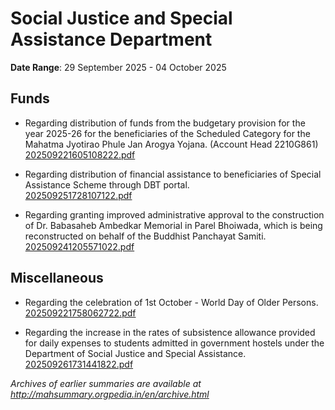 # Social Justice and Special Assistance Department

**Date Range**: 29 September 2025 - 04 October 2025


## Funds
- Regarding distribution of funds from the budgetary provision for the year 2025-26 for the beneficiaries of the Scheduled Category for the Mahatma Jyotirao Phule Jan Arogya Yojana. (Account Head 2210G861)\
  [202509221605108222.pdf](https://gr.maharashtra.gov.in/Site/Upload/Government%20Resolutions/English/202509221605108222.pdf)

- Regarding distribution of financial assistance to beneficiaries of Special Assistance Scheme through DBT portal.\
  [202509251728107122.pdf](https://gr.maharashtra.gov.in/Site/Upload/Government%20Resolutions/English/202509251728107122.pdf)

- Regarding granting improved administrative approval to the construction of Dr. Babasaheb Ambedkar Memorial in Parel Bhoiwada, which is being reconstructed on behalf of the Buddhist Panchayat Samiti.\
  [202509241205571022.pdf](https://gr.maharashtra.gov.in/Site/Upload/Government%20Resolutions/English/202509241205571022....pdf)

## Miscellaneous
- Regarding the celebration of 1st October  - World Day of Older Persons.\
  [202509221758062722.pdf](https://gr.maharashtra.gov.in/Site/Upload/Government%20Resolutions/English/202509221758062722.pdf)

- Regarding the increase in the rates of subsistence allowance provided for daily expenses to students admitted in government hostels under the Department of Social Justice and Special Assistance.\
  [202509261731441822.pdf](https://gr.maharashtra.gov.in/Site/Upload/Government%20Resolutions/English/202509261731441822.pdf)


*Archives of earlier summaries are available at http://mahsummary.orgpedia.in/en/archive.html*